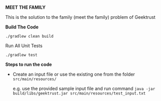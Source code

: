 **MEET THE FAMILY**

This is the solution to the family (meet the family) problem of Geektrust

**Build The Code**

```./gradlew clean build```

Run All Unit Tests

```./gradlew test```

**Steps to run the code**

* Create an input file or use the existing one from the folder `src/main/resources/`

    e.g. use the provided sample input file and run command `java -jar build/libs/geektrust.jar src/main/resources/test_input.txt`
